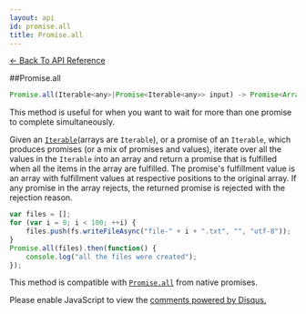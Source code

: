 ```yaml
---
layout: api
id: promise.all
title: Promise.all
---
```



[← Back To API Reference](/docs/api-reference.html)
<div class="api-code-section"><markdown>
##Promise.all

```js
Promise.all(Iterable<any>|Promise<Iterable<any>> input) -> Promise<Array<any>>
```

This method is useful for when you want to wait for more than one promise to complete simultaneously.

Given an [`Iterable`](https://developer.mozilla.org/en-US/docs/Web/JavaScript/Reference/Iteration_protocols)\(arrays are `Iterable`\), or a promise of an `Iterable`, which produces promises (or a mix of promises and values), iterate over all the values in the `Iterable` into an array and return a promise that is fulfilled when all the items in the array are fulfilled. The promise's fulfillment value is an array with fulfillment values at respective positions to the original array. If any promise in the array rejects, the returned promise is rejected with the rejection reason.


```js
var files = [];
for (var i = 0; i < 100; ++i) {
    files.push(fs.writeFileAsync("file-" + i + ".txt", "", "utf-8"));
}
Promise.all(files).then(function() {
    console.log("all the files were created");
});
```


This method is compatible with [`Promise.all`](https://developer.mozilla.org/en-US/docs/Web/JavaScript/Reference/Global_Objects/Promise/all) from native promises.
</markdown></div>

<div id="disqus_thread"></div>
<script type="text/javascript">
    var disqus_title = "Promise.all";
    var disqus_shortname = "bluebirdjs";
    var disqus_identifier = "disqus-id-promise.all";
    
    (function() {
        var dsq = document.createElement("script"); dsq.type = "text/javascript"; dsq.async = true;
        dsq.src = "//" + disqus_shortname + ".disqus.com/embed.js";
        (document.getElementsByTagName("head")[0] || document.getElementsByTagName("body")[0]).appendChild(dsq);
    })();
</script>
<noscript>Please enable JavaScript to view the <a href="https://disqus.com/?ref_noscript" rel="nofollow">comments powered by Disqus.</a></noscript>
